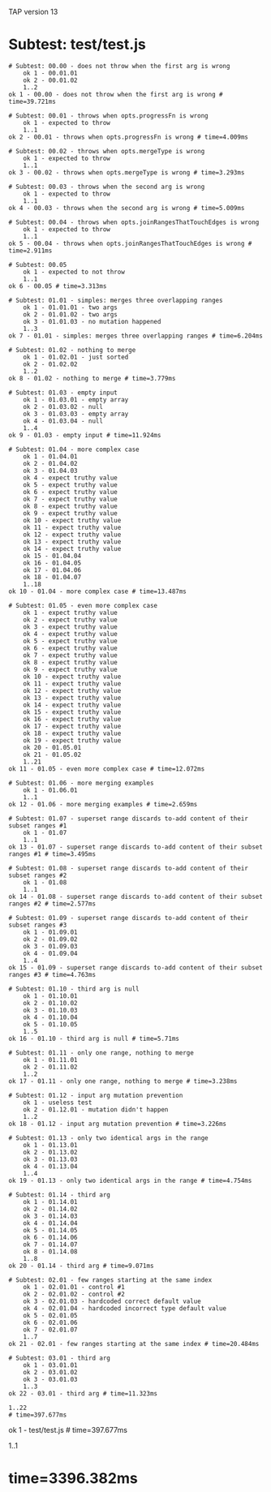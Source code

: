 TAP version 13
# Subtest: test/test.js
    # Subtest: 00.00 - does not throw when the first arg is wrong
        ok 1 - 00.01.01
        ok 2 - 00.01.02
        1..2
    ok 1 - 00.00 - does not throw when the first arg is wrong # time=39.721ms
    
    # Subtest: 00.01 - throws when opts.progressFn is wrong
        ok 1 - expected to throw
        1..1
    ok 2 - 00.01 - throws when opts.progressFn is wrong # time=4.009ms
    
    # Subtest: 00.02 - throws when opts.mergeType is wrong
        ok 1 - expected to throw
        1..1
    ok 3 - 00.02 - throws when opts.mergeType is wrong # time=3.293ms
    
    # Subtest: 00.03 - throws when the second arg is wrong
        ok 1 - expected to throw
        1..1
    ok 4 - 00.03 - throws when the second arg is wrong # time=5.009ms
    
    # Subtest: 00.04 - throws when opts.joinRangesThatTouchEdges is wrong
        ok 1 - expected to throw
        1..1
    ok 5 - 00.04 - throws when opts.joinRangesThatTouchEdges is wrong # time=2.911ms
    
    # Subtest: 00.05
        ok 1 - expected to not throw
        1..1
    ok 6 - 00.05 # time=3.313ms
    
    # Subtest: 01.01 - simples: merges three overlapping ranges
        ok 1 - 01.01.01 - two args
        ok 2 - 01.01.02 - two args
        ok 3 - 01.01.03 - no mutation happened
        1..3
    ok 7 - 01.01 - simples: merges three overlapping ranges # time=6.204ms
    
    # Subtest: 01.02 - nothing to merge
        ok 1 - 01.02.01 - just sorted
        ok 2 - 01.02.02
        1..2
    ok 8 - 01.02 - nothing to merge # time=3.779ms
    
    # Subtest: 01.03 - empty input
        ok 1 - 01.03.01 - empty array
        ok 2 - 01.03.02 - null
        ok 3 - 01.03.03 - empty array
        ok 4 - 01.03.04 - null
        1..4
    ok 9 - 01.03 - empty input # time=11.924ms
    
    # Subtest: 01.04 - more complex case
        ok 1 - 01.04.01
        ok 2 - 01.04.02
        ok 3 - 01.04.03
        ok 4 - expect truthy value
        ok 5 - expect truthy value
        ok 6 - expect truthy value
        ok 7 - expect truthy value
        ok 8 - expect truthy value
        ok 9 - expect truthy value
        ok 10 - expect truthy value
        ok 11 - expect truthy value
        ok 12 - expect truthy value
        ok 13 - expect truthy value
        ok 14 - expect truthy value
        ok 15 - 01.04.04
        ok 16 - 01.04.05
        ok 17 - 01.04.06
        ok 18 - 01.04.07
        1..18
    ok 10 - 01.04 - more complex case # time=13.487ms
    
    # Subtest: 01.05 - even more complex case
        ok 1 - expect truthy value
        ok 2 - expect truthy value
        ok 3 - expect truthy value
        ok 4 - expect truthy value
        ok 5 - expect truthy value
        ok 6 - expect truthy value
        ok 7 - expect truthy value
        ok 8 - expect truthy value
        ok 9 - expect truthy value
        ok 10 - expect truthy value
        ok 11 - expect truthy value
        ok 12 - expect truthy value
        ok 13 - expect truthy value
        ok 14 - expect truthy value
        ok 15 - expect truthy value
        ok 16 - expect truthy value
        ok 17 - expect truthy value
        ok 18 - expect truthy value
        ok 19 - expect truthy value
        ok 20 - 01.05.01
        ok 21 - 01.05.02
        1..21
    ok 11 - 01.05 - even more complex case # time=12.072ms
    
    # Subtest: 01.06 - more merging examples
        ok 1 - 01.06.01
        1..1
    ok 12 - 01.06 - more merging examples # time=2.659ms
    
    # Subtest: 01.07 - superset range discards to-add content of their subset ranges #1
        ok 1 - 01.07
        1..1
    ok 13 - 01.07 - superset range discards to-add content of their subset ranges #1 # time=3.495ms
    
    # Subtest: 01.08 - superset range discards to-add content of their subset ranges #2
        ok 1 - 01.08
        1..1
    ok 14 - 01.08 - superset range discards to-add content of their subset ranges #2 # time=2.577ms
    
    # Subtest: 01.09 - superset range discards to-add content of their subset ranges #3
        ok 1 - 01.09.01
        ok 2 - 01.09.02
        ok 3 - 01.09.03
        ok 4 - 01.09.04
        1..4
    ok 15 - 01.09 - superset range discards to-add content of their subset ranges #3 # time=4.763ms
    
    # Subtest: 01.10 - third arg is null
        ok 1 - 01.10.01
        ok 2 - 01.10.02
        ok 3 - 01.10.03
        ok 4 - 01.10.04
        ok 5 - 01.10.05
        1..5
    ok 16 - 01.10 - third arg is null # time=5.71ms
    
    # Subtest: 01.11 - only one range, nothing to merge
        ok 1 - 01.11.01
        ok 2 - 01.11.02
        1..2
    ok 17 - 01.11 - only one range, nothing to merge # time=3.238ms
    
    # Subtest: 01.12 - input arg mutation prevention
        ok 1 - useless test
        ok 2 - 01.12.01 - mutation didn't happen
        1..2
    ok 18 - 01.12 - input arg mutation prevention # time=3.226ms
    
    # Subtest: 01.13 - only two identical args in the range
        ok 1 - 01.13.01
        ok 2 - 01.13.02
        ok 3 - 01.13.03
        ok 4 - 01.13.04
        1..4
    ok 19 - 01.13 - only two identical args in the range # time=4.754ms
    
    # Subtest: 01.14 - third arg
        ok 1 - 01.14.01
        ok 2 - 01.14.02
        ok 3 - 01.14.03
        ok 4 - 01.14.04
        ok 5 - 01.14.05
        ok 6 - 01.14.06
        ok 7 - 01.14.07
        ok 8 - 01.14.08
        1..8
    ok 20 - 01.14 - third arg # time=9.071ms
    
    # Subtest: 02.01 - few ranges starting at the same index
        ok 1 - 02.01.01 - control #1
        ok 2 - 02.01.02 - control #2
        ok 3 - 02.01.03 - hardcoded correct default value
        ok 4 - 02.01.04 - hardcoded incorrect type default value
        ok 5 - 02.01.05
        ok 6 - 02.01.06
        ok 7 - 02.01.07
        1..7
    ok 21 - 02.01 - few ranges starting at the same index # time=20.484ms
    
    # Subtest: 03.01 - third arg
        ok 1 - 03.01.01
        ok 2 - 03.01.02
        ok 3 - 03.01.03
        1..3
    ok 22 - 03.01 - third arg # time=11.323ms
    
    1..22
    # time=397.677ms
ok 1 - test/test.js # time=397.677ms

1..1
# time=3396.382ms
